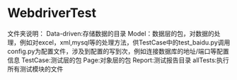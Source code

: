 # WebdriverTest

文件夹说明：
Data-driven:存储数据的目录
Model：数据层的包，对数据的处理，例如对excel，xml,mysql等的处理方法，供TestCase中的test_baidu.py调用
       config.py为配置文件，涉及到配置的写到次，例如连接数据库的地址/端口等配置信息
TestCase:测试层的包
Page:对象层的包
Report:测试报告目录
allTests:执行所有测试模块的文件
